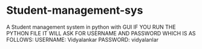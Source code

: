 # Student-management-sys
A Student management system in python with GUI
IF YOU RUN THE PYTHON FILE IT WILL ASK FOR USERNAME AND PASSWORD WHICH IS AS FOLLOWS:
USERNAME: Vidyalankar
PASSWORD: vidyalanlar
